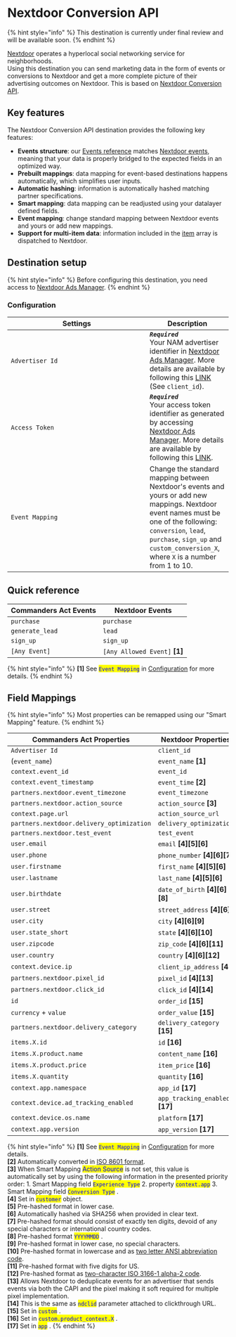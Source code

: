 # Nextdoor Conversion API

{% hint style="info" %}
This destination is currently under final review and will be available soon.
{% endhint %}

[Nextdoor](https://nextdoor.com) operates a hyperlocal social networking service for neighborhoods.\
Using this destination you can send marketing data in the form of events or conversions to Nextdoor and get a more complete picture of their advertising outcomes on Nextdoor. This is based on [Nextdoor Conversion API](https://adsmanager.help.nextdoor.com/namhelpcenter/s/article/About-the-Nextdoor-Conversion-API?language=en\_US).

## Key features

The Nextdoor Conversion API destination provides the following key features:

* **Events structure**: our [Events reference](https://doc.commandersact.com/developers/tracking/events-reference) matches [Nextdoor events](https://adsmanager.help.nextdoor.com/namhelpcenter/s/article/Conversion-API-request-parameters?language=en\_US), meaning that your data is properly bridged to the expected fields in an optimized way.
* **Prebuilt mappings**: data mapping for event-based destinations happens automatically, which simplifies user inputs.
* **Automatic hashing**: information is automatically hashed matching partner specifications.
* **Smart mapping**: data mapping can be readjusted using your datalayer defined fields.
* **Event mapping**: change standard mapping between Nextdoor events and yours or add new mappings.&#x20;
* **Support for multi-item data**: information included in the [item](https://doc.commandersact.com/developers/tracking/events-reference#item) array is dispatched to Nextdoor.

## Destination setup

{% hint style="info" %}
Before configuring this destination, you need access to [Nextdoor Ads Manager](https://ads.nextdoor.com).
{% endhint %}

### Configuration

<table><thead><tr><th width="300">Settings</th><th>Description</th></tr></thead><tbody><tr><td><code>Advertiser Id</code></td><td><em><strong><code>Required</code></strong></em>  <br>Your NAM advertiser identifier in <a href="https://ads.nextdoor.com/v2/login">Nextdoor Ads Manager</a>. More details are available by following this <a href="https://adsmanager.help.nextdoor.com/namhelpcenter/s/article/Conversion-API-request-parameters?language=en_US">LINK</a> (See <code>client_id</code>).</td></tr><tr><td><code>Access Token</code></td><td><em><strong><code>Required</code></strong></em>  <br>Your access token identifier as generated by accessing <a href="https://ads.nextdoor.com/v2/login">Nextdoor Ads Manager</a>. More details are available by following this <a href="https://adsmanager.help.nextdoor.com/namhelpcenter/s/article/About-the-Nextdoor-Conversion-API?language=en_US&#x26;parentTab=Campaign-performance">LINK</a>.</td></tr><tr><td><code>Event Mapping</code></td><td>Change the standard mapping between Nextdoor's events and yours or add new mappings. Nextdoor event names must be one of the following: <code>conversion</code>, <code>lead</code>, <code>purchase</code>, <code>sign_up</code> and <code>custom_conversion_X</code>, where <code>X</code> is a number from 1 to 10.</td></tr></tbody></table>

## Quick reference

| Commanders Act Events | Nextdoor Events                |
| --------------------- | ------------------------------ |
| `purchase`            | `purchase`                     |
| `generate_lead`       | `lead`                         |
| `sign_up`             | `sign_up`                      |
| `[Any Event]`         | `[Any Allowed Event]` **\[1]** |

{% hint style="info" %}
**\[1]** See <mark style="color:blue;">`Event Mapping`</mark> in [Configuration](nextdoor-conversion-api.md#configuration) for more details.
{% endhint %}

## Field Mappings

{% hint style="info" %}
Most properties can be remapped using our "Smart Mapping" feature.
{% endhint %}

<table><thead><tr><th width="440.6685580062746">Commanders Act Properties</th><th>Nextdoor Properties</th></tr></thead><tbody><tr><td><code>Advertiser Id</code></td><td><code>client_id</code></td></tr><tr><td>(<code>event_name</code>)</td><td><code>event_name</code> <strong>[1]</strong></td></tr><tr><td><code>context.event_id</code></td><td><code>event_id</code></td></tr><tr><td><code>context.event_timestamp</code></td><td><code>event_time</code> <strong>[2]</strong></td></tr><tr><td><code>partners.nextdoor.event_timezone</code></td><td><code>event_timezone</code></td></tr><tr><td><code>partners.nextdoor.action_source</code></td><td><code>action_source</code> <strong>[3]</strong></td></tr><tr><td><code>context.page.url</code></td><td><code>action_source_url</code></td></tr><tr><td><code>partners.nextdoor.delivery_optimization</code></td><td><code>delivery_optimization</code></td></tr><tr><td><code>partners.nextdoor.test_event</code></td><td><code>test_event</code></td></tr><tr><td><code>user.email</code></td><td><code>email</code> <strong>[4][5][6]</strong></td></tr><tr><td><code>user.phone</code></td><td><code>phone_number</code> <strong>[4][6][7]</strong></td></tr><tr><td><code>user.firstname</code></td><td><code>first_name</code> <strong>[4][5][6]</strong></td></tr><tr><td><code>user.lastname</code></td><td><code>last_name</code> <strong>[4][5][6]</strong></td></tr><tr><td><code>user.birthdate</code></td><td><code>date_of_birth</code> <strong>[4][6][8]</strong></td></tr><tr><td><code>user.street</code></td><td><code>street_address</code> <strong>[4][6]</strong></td></tr><tr><td><code>user.city</code></td><td><code>city</code> <strong>[4][6][9]</strong></td></tr><tr><td><code>user.state_short</code></td><td><code>state</code> <strong>[4][6][10]</strong></td></tr><tr><td><code>user.zipcode</code></td><td><code>zip_code</code> <strong>[4][6][11]</strong></td></tr><tr><td><code>user.country</code></td><td><code>country</code> <strong>[4][6][12]</strong></td></tr><tr><td><code>context.device.ip</code></td><td><code>client_ip_address</code> <strong>[4]</strong></td></tr><tr><td><code>partners.nextdoor.pixel_id</code></td><td><code>pixel_id</code> <strong>[4][13]</strong></td></tr><tr><td><code>partners.nextdoor.click_id</code></td><td><code>click_id</code> <strong>[4][14]</strong></td></tr><tr><td><code>id</code></td><td><code>order_id</code> <strong>[15]</strong></td></tr><tr><td><code>currency</code> + <code>value</code></td><td><code>order_value</code> <strong>[15]</strong></td></tr><tr><td><code>partners.nextdoor.delivery_category</code></td><td><code>delivery_category</code> <strong>[15]</strong></td></tr><tr><td><code>items.X.id</code></td><td><code>id</code>  <strong>[16]</strong></td></tr><tr><td><code>items.X.product.name</code></td><td><code>content_name</code> <strong>[16]</strong></td></tr><tr><td><code>items.X.product.price</code></td><td><code>item_price</code> <strong>[16]</strong></td></tr><tr><td><code>items.X.quantity</code></td><td><code>quantity</code> <strong>[16]</strong></td></tr><tr><td><code>context.app.namespace</code></td><td><code>app_id</code> <strong>[17]</strong></td></tr><tr><td><code>context.device.ad_tracking_enabled</code></td><td><code>app_tracking_enabled</code> <strong>[17]</strong></td></tr><tr><td><code>context.device.os.name</code></td><td><code>platform</code> <strong>[17]</strong></td></tr><tr><td><code>context.app.version</code></td><td><code>app_version</code> <strong>[17]</strong></td></tr></tbody></table>

{% hint style="info" %}
**\[1]** See <mark style="color:blue;">`Event Mapping`</mark> in [Configuration](nextdoor-conversion-api.md#configuration) for more details.\
**\[2]** Automatically converted in [ISO 8601 format](https://en.wikipedia.org/wiki/ISO\_8601).\
**\[3]** When Smart Mapping  <mark style="color:blue;">Action Source</mark> is not set, this value is automatically set by using the following information in the presented priority order: 1. Smart Mapping field <mark style="color:blue;">`Experience Type`</mark>  2. property <mark style="color:blue;">`context.app`</mark>  3. Smart Mapping field <mark style="color:blue;">`Conversion Type`</mark> .\
**\[4]** Set in <mark style="color:blue;">`customer`</mark>  object.\
**\[5]** Pre-hashed format in lower case.\
**\[6]** Automatically hashed via SHA256 when provided in clear text.\
**\[7]** Pre-hashed format should consist of exactly ten digits, devoid of any special characters or international country codes.\
**\[8]** Pre-hashed format <mark style="color:blue;">`YYYYMMDD`</mark> .\
**\[9]** Pre-hashed format in lower case, no special characters.\
**\[10]** Pre-hashed format in lowercase and as [two letter ANSI abbreviation code](https://en.wikipedia.org/wiki/Federal\_Information\_Processing\_Standard\_state\_code).\
**\[11]** Pre-hashed format with five digits for US.\
**\[12]** Pre-hashed format as [two-character ISO 3166-1 alpha-2 code](https://en.wikipedia.org/wiki/ISO\_3166-1\_alpha-2).\
**\[13]** Allows Nextdoor to deduplicate events for an advertiser that sends events via both the CAPI and the pixel making it soft required for multiple pixel implementation.\
**\[14]** This is the same as <mark style="color:blue;">`ndclid`</mark>  parameter attached to clickthrough URL.\
**\[15]** Set in <mark style="color:blue;">`custom`</mark> .\
**\[16]** Set in <mark style="color:blue;">`custom.product_context.X`</mark> .\
**\[17]** Set in <mark style="color:blue;">`app`</mark> .
{% endhint %}
